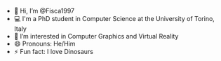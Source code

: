 - 👋 Hi, I’m @Fisca1997
- 💻 I'm a PhD student in Computer Science at the University of Torino, Italy
- 👀 I’m interested in Computer Graphics and Virtual Reality
- 😄 Pronouns: He/Him
- ⚡ Fun fact: I love Dinosaurs

<!---
Fisca1997/Fisca1997 is a ✨ special ✨ repository because its `README.md` (this file) appears on your GitHub profile.
You can click the Preview link to take a look at your changes.
--->
